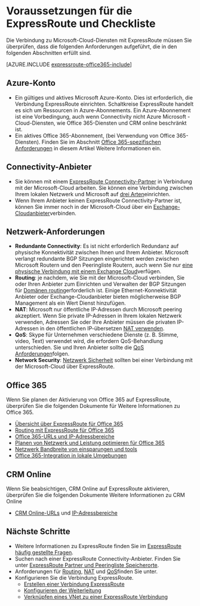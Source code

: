 <properties
   pageTitle="Erforderliche Komponenten für ExpressRoute Annahme | Microsoft Azure"
   description="Diese Seite enthält eine Liste der Anforderungen erfüllt sein, bevor Sie eine Verbindung Azure ExpressRoute bestellen können."
   documentationCenter="na"
   services="expressroute"
   authors="cherylmc"
   manager="carmonm"
   editor=""/>
<tags
   ms.service="expressroute"
   ms.devlang="na"
   ms.topic="get-started-article"
   ms.tgt_pltfrm="na"
   ms.workload="infrastructure-services"
   ms.date="10/10/2016"
   ms.author="cherylmc"/>


# <a name="expressroute-prerequisites--checklist"></a>Voraussetzungen für die ExpressRoute und Checkliste  

Die Verbindung zu Microsoft-Cloud-Diensten mit ExpressRoute müssen Sie überprüfen, dass die folgenden Anforderungen aufgeführt, die in den folgenden Abschnitten erfüllt sind.

[AZURE.INCLUDE [expressroute-office365-include](../../includes/expressroute-office365-include.md)]

## <a name="azure-account"></a>Azure-Konto

- Ein gültiges und aktives Microsoft Azure-Konto. Dies ist erforderlich, die Verbindung ExpressRoute einrichten. Schaltkreise ExpressRoute handelt es sich um Ressourcen in Azure-Abonnements. Ein Azure-Abonnement ist eine Vorbedingung, auch wenn Connectivity nicht Azure Microsoft - Cloud-Diensten, wie Office 365-Diensten und CRM online beschränkt ist.
- Ein aktives Office 365-Abonnement, (bei Verwendung von Office 365-Diensten). Finden Sie im Abschnitt [Office 365-spezifischen Anforderungen](#office-365-specific-requirements) in diesem Artikel Weitere Informationen ein.

## <a name="connectivity-provider"></a>Connectivity-Anbieter
- Sie können mit einem [ExpressRoute Connectivity-Partner](expressroute-locations.md#partners) in Verbindung mit der Microsoft-Cloud arbeiten. Sie können eine Verbindung zwischen Ihrem lokalen Netzwerk und Microsoft auf [drei Arten](expressroute-introduction.md#howtoconnect)einrichten. 
- Wenn Ihrem Anbieter keinen ExpressRoute Connectivity-Partner ist, können Sie immer noch in der Microsoft-Cloud über ein [Exchange-Cloudanbieter](expressroute-locations.md#nonpartners)verbinden.

## <a name="network-requirements"></a>Netzwerk-Anforderungen
- **Redundante Connectivity**: Es ist nicht erforderlich Redundanz auf physische Konnektivität zwischen Ihnen und Ihrem Anbieter. Microsoft verlangt redundante BGP Sitzungen eingerichtet werden zwischen Microsoft Routern und den Peeringliste Routern, auch wenn Sie nur [eine physische Verbindung mit einem Exchange Cloud](expressroute-faqs.md#onep2plink)verfügen. 
- **Routing**: je nachdem, wie Sie mit der Microsoft-Cloud verbinden, Sie oder Ihren Anbieter zum Einrichten und Verwalten der BGP Sitzungen für [Domänen routing](expressroute-circuit-peerings.md)erforderlich ist. Einige Ethernet-Konnektivität Anbieter oder Exchange-Cloudanbieter bieten möglicherweise BGP Management als ein Wert Dienst hinzufügen.
- **NAT**: Microsoft nur öffentliche IP-Adressen durch Microsoft peering akzeptiert. Wenn Sie private IP-Adressen in Ihrem lokalen Netzwerk verwenden, Adressen Sie oder Ihre Anbieter müssen die privaten IP-Adressen in den öffentlichen IP-übersetzen [NAT verwenden](expressroute-nat.md).
- **QoS**: Skype für Unternehmen verschiedene Dienste (z. B. Stimme, video, Text) verwendet wird, die erfordern QoS-Behandlung unterschieden. Sie und Ihren Anbieter sollte die [QoS Anforderungen](expressroute-qos.md)folgen.
- **Network Security**: [Netzwerk Sicherheit](../best-practices-network-security.md) sollten bei einer Verbindung mit der Microsoft-Cloud über ExpressRoute.
 
## <a name="office-365"></a>Office 365

Wenn Sie planen der Aktivierung von Office 365 auf ExpressRoute, überprüfen Sie die folgenden Dokumente für Weitere Informationen zu Office 365.


- [Übersicht über ExpressRoute für Office 365](https://support.office.com/en-us/article/Azure-ExpressRoute-for-Office-365-6d2534a2-c19c-4a99-be5e-33a0cee5d3bd)
- [Routing mit ExpressRoute für Office 365](https://support.office.com/en-us/article/Routing-with-ExpressRoute-for-Office-365-e1da26c6-2d39-4379-af6f-4da213218408)
- [Office 365-URLs und IP-Adressbereiche](https://support.office.com/en-us/article/Office-365-URLs-and-IP-address-ranges-8548a211-3fe7-47cb-abb1-355ea5aa88a2)
- [Planen von Netzwerk und Leistung optimieren für Office 365](https://support.office.com/en-us/article/Network-planning-and-performance-tuning-for-Office-365-e5f1228c-da3c-4654-bf16-d163daee8848)
- [Netzwerk Bandbreite von einsparungen und tools](https://support.office.com/en-us/article/Network-and-migration-planning-for-Office-365-f5ee6c33-bcd7-4b0b-b0f8-dc1d9fb8d132)
- [Office 365-Integration in lokale Umgebungen](https://support.office.com/en-us/article/Office-365-integration-with-on-premises-environments-263faf8d-aa21-428b-aed3-2021837a4b65)

## <a name="crm-online"></a>CRM Online 
Wenn Sie beabsichtigen, CRM Online auf ExpressRoute aktivieren, überprüfen Sie die folgenden Dokumente Weitere Informationen zu CRM Online

- [CRM Online-URLs](https://support.microsoft.com/kb/2655102) und [IP-Adressbereiche](https://support.microsoft.com/kb/2728473)

## <a name="next-steps"></a>Nächste Schritte

- Weitere Informationen zu ExpressRoute finden Sie im [ExpressRoute häufig gestellte Fragen](expressroute-faqs.md).
- Suchen nach einer ExpressRoute Connectivity-Anbieter. Finden Sie unter [ExpressRoute Partner und Peeringliste Speicherorte](expressroute-locations.md).
- Anforderungen für [Routing](expressroute-routing.md), [NAT](expressroute-nat.md) und [QoS](expressroute-qos.md)finden Sie unter.
- Konfigurieren Sie die Verbindung ExpressRoute.
    - [Erstellen einer Verbindung ExpressRoute](expressroute-howto-circuit-classic.md)
    - [Konfigurieren der Weiterleitung](expressroute-howto-routing-classic.md)
    - [Verknüpfen eines VNet zu einer ExpressRoute Verbindung](expressroute-howto-linkvnet-classic.md)

